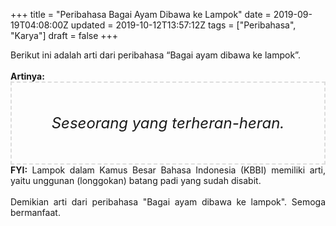 +++
title = "Peribahasa Bagai Ayam Dibawa ke Lampok"
date = 2019-09-19T04:08:00Z
updated = 2019-10-12T13:57:12Z
tags = ["Peribahasa", "Karya"]
draft = false
+++

<div dir="ltr" style="text-align: left;" trbidi="on"><div style="text-align: justify;">Berikut ini adalah arti dari peribahasa “Bagai ayam dibawa ke lampok”.</div><br /><div style="text-align: justify;"><b>Artinya:</b></div><div style="border: 2px dashed #ddd; font-size: 24px; height: auto; margin: 0 auto; padding: 50px; text-align: center; width: auto;"><i>Seseorang yang terheran-heran.</i></div><div style="text-align: justify;"><b>FYI:</b> Lampok dalam Kamus Besar Bahasa Indonesia (KBBI) memiliki arti, yaitu unggunan (longgokan) batang padi yang sudah disabit.<br /><br /></div><div style="text-align: justify;">Demikian arti dari peribahasa "Bagai ayam dibawa ke lampok". Semoga bermanfaat.</div></div>
